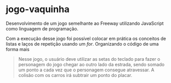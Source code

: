# jogo-vaquinha
Desenvolvimento de um jogo semelhante ao Freeway utilizando JavaScript como linguagem de programação.

Com a execução desse jogo foi possível colocar em prática os conceitos de listas e laços de repetição usando um *for*. 
Organizando o código de uma forma mais 
>Nesse jogo, o usuário deve utilizar as setas do teclado para fazer o personagem do jogo chegar ao outro lado da estrada, 
>sendo somado um ponto a cada vez que o personagem consegue atravessar. A colisão com os carros irá subtrair um ponto do placar.
